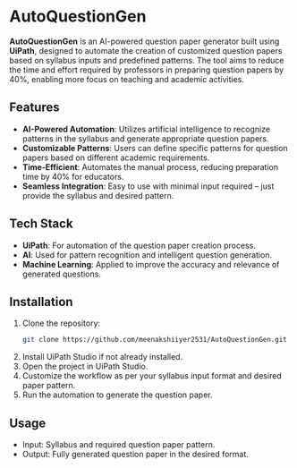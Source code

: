 # AutoQuestionGen

**AutoQuestionGen** is an AI-powered question paper generator built using **UiPath**, designed to automate the creation of customized question papers based on syllabus inputs and predefined patterns. The tool aims to reduce the time and effort required by professors in preparing question papers by 40%, enabling more focus on teaching and academic activities.

## Features
- **AI-Powered Automation**: Utilizes artificial intelligence to recognize patterns in the syllabus and generate appropriate question papers.
- **Customizable Patterns**: Users can define specific patterns for question papers based on different academic requirements.
- **Time-Efficient**: Automates the manual process, reducing preparation time by 40% for educators.
- **Seamless Integration**: Easy to use with minimal input required – just provide the syllabus and desired pattern.

## Tech Stack
- **UiPath**: For automation of the question paper creation process.
- **AI**: Used for pattern recognition and intelligent question generation.
- **Machine Learning**: Applied to improve the accuracy and relevance of generated questions.

## Installation
1. Clone the repository:
   ```bash
   git clone https://github.com/meenakshiiyer2531/AutoQuestionGen.git
2. Install UiPath Studio if not already installed.
3. Open the project in UiPath Studio.
4. Customize the workflow as per your syllabus input format and desired paper pattern.
5. Run the automation to generate the question paper.

## Usage
- Input: Syllabus and required question paper pattern.
- Output: Fully generated question paper in the desired format.
